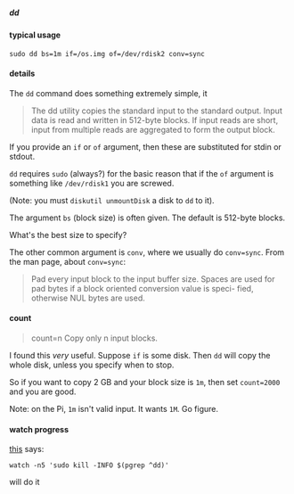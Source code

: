 ##### dd

#### typical usage

```
sudo dd bs=1m if=/os.img of=/dev/rdisk2 conv=sync
```

#### details

The ``dd`` command does something extremely simple, it

> The dd utility copies the standard input to
the standard output.  Input data is read and
written in 512-byte blocks.  If input reads
are short, input from multiple reads are
aggregated to form the output block.

If you provide an ``if`` or ``of`` argument, then these are substituted for stdin or stdout.  

``dd`` requires ``sudo`` (always?) for the basic reason that if the ``of`` argument is something like ``/dev/rdisk1`` you are screwed.

(Note:  you must ``diskutil unmountDisk`` a disk to ``dd`` to it).

The argument ``bs`` (block size) is often given.  The default is 512-byte blocks.

What's the best size to specify?

The other common argument is ``conv``, where we usually do ``conv=sync``.  From the man page, about ``conv=sync``:

> Pad every input block to
the input buffer size.
Spaces are used for pad
bytes if a block oriented
conversion value is speci-
fied, otherwise NUL bytes
are used.

#### count

> count=n  Copy only n input blocks.

I found this *very* useful.  Suppose ``if`` is some disk.  Then ``dd`` will copy the whole disk, unless you specify when to stop.

So if you want to copy 2 GB and your block size is ``1m``, then set ``count=2000`` and you are good.

Note:  on the Pi, ``1m`` isn't valid input.  It wants ``1M``.  Go figure.


#### watch progress

[this]() says:

```
watch -n5 'sudo kill -INFO $(pgrep ^dd)'
```

will do it